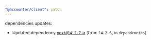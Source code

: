 ```yaml
---
"@accounter/client": patch
---
```

dependencies updates:
  - Updated dependency [`next@14.2.7` ↗︎](https://www.npmjs.com/package/next/v/14.2.7) (from `14.2.6`, in `dependencies`)
